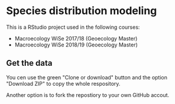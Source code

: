 # Species distribution modeling
This is a RStudio project used in the following courses:

* Macroecology WiSe 2017/18 (Geoecology Master)
* Macroecology WiSe 2018/19 (Geoecology Master)

## Get the data
You cen use the green "Clone or download" button and the option "Download ZIP" to copy the whole respository.

Another option is to fork the repostiory to your own GitHub accout.
